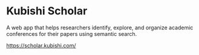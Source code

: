 # Kubishi Scholar
A web app that helps researchers identify, explore, and organize academic conferences for their papers using semantic search.

https://scholar.kubishi.com/

